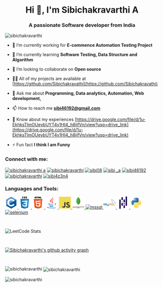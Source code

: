 <h1 align="center">Hi 👋, I'm Sibichakravarthi A</h1>
<h3 align="center">A passionate Software developer from India</h3>

<p align="left"> <img src="https://komarev.com/ghpvc/?username=sibichakravarthi&label=Profile%20views&color=0e75b6&style=flat" alt="sibichakravarthi" /> </p>

- 🔭 I’m currently working for **E-commence Automation Testing Project**

- 🌱 I’m currently learning **Software Testing, Data Structure and Algorithm**

- 👯 I’m looking to collaborate on **Open source**

- 👨‍💻 All of my projects are available at [https://github.com/Sibichakravathi](https://github.com/Sibichakravathi)

- 💬 Ask me about **Programming, Data analytics, Automation, Web development,**

- 📫 How to reach me **sibi46192@gmail.com**

- 📄 Know about my experiences [https://drive.google.com/file/d/1u-EkhksTlmOUeybUYT4v1HI4_h8ijfVn/view?usp=drive_link](https://drive.google.com/file/d/1u-EkhksTlmOUeybUYT4v1HI4_h8ijfVn/view?usp=drive_link)

- ⚡ Fun fact **I think I am Funny**

<h3 align="left">Connect with me:</h3>
<p align="left">
<a href="https://linkedin.com/in/sibichakravarthi a" target="blank"><img align="center" src="https://raw.githubusercontent.com/rahuldkjain/github-profile-readme-generator/master/src/images/icons/Social/linked-in-alt.svg" alt="sibichakravarthi a" height="30" width="40" /></a>
<a href="https://fb.com/sibichakravarthi" target="blank"><img align="center" src="https://raw.githubusercontent.com/rahuldkjain/github-profile-readme-generator/master/src/images/icons/Social/facebook.svg" alt="sibichakravarthi" height="30" width="40" /></a>
<a href="https://www.codechef.com/users/sibi08" target="blank"><img align="center" src="https://cdn.jsdelivr.net/npm/simple-icons@3.1.0/icons/codechef.svg" alt="sibi08" height="30" width="40" /></a>
<a href="https://www.hackerrank.com/sibi _a" target="blank"><img align="center" src="https://raw.githubusercontent.com/rahuldkjain/github-profile-readme-generator/master/src/images/icons/Social/hackerrank.svg" alt="sibi _a" height="30" width="40" /></a>
<a href="https://www.leetcode.com/sibi46192" target="blank"><img align="center" src="https://raw.githubusercontent.com/rahuldkjain/github-profile-readme-generator/master/src/images/icons/Social/leet-code.svg" alt="sibi46192" height="30" width="40" /></a>
<a href="https://www.hackerearth.com/sibichakravarthi" target="blank"><img align="center" src="https://raw.githubusercontent.com/rahuldkjain/github-profile-readme-generator/master/src/images/icons/Social/hackerearth.svg" alt="sibichakravarthi" height="30" width="40" /></a>
<a href="https://auth.geeksforgeeks.org/user/sibi4z3n4" target="blank"><img align="center" src="https://raw.githubusercontent.com/rahuldkjain/github-profile-readme-generator/master/src/images/icons/Social/geeks-for-geeks.svg" alt="sibi4z3n4" height="30" width="40" /></a>
</p>



<h3 align="left">Languages and Tools:</h3>
<p align="left"> <a href="https://www.cprogramming.com/" target="_blank" rel="noreferrer"> <img src="https://raw.githubusercontent.com/devicons/devicon/master/icons/c/c-original.svg" alt="c" width="40" height="40"/> </a> <a href="https://www.w3schools.com/css/" target="_blank" rel="noreferrer"> <img src="https://raw.githubusercontent.com/devicons/devicon/master/icons/css3/css3-original-wordmark.svg" alt="css3" width="40" height="40"/> </a> <a href="https://www.w3.org/html/" target="_blank" rel="noreferrer"> <img src="https://raw.githubusercontent.com/devicons/devicon/master/icons/html5/html5-original-wordmark.svg" alt="html5" width="40" height="40"/> </a> <a href="https://www.java.com" target="_blank" rel="noreferrer"> <img src="https://raw.githubusercontent.com/devicons/devicon/master/icons/java/java-original.svg" alt="java" width="40" height="40"/> </a> <a href="https://developer.mozilla.org/en-US/docs/Web/JavaScript" target="_blank" rel="noreferrer"> <img src="https://raw.githubusercontent.com/devicons/devicon/master/icons/javascript/javascript-original.svg" alt="javascript" width="40" height="40"/> </a> <a href="https://www.mongodb.com/" target="_blank" rel="noreferrer"> <img src="https://raw.githubusercontent.com/devicons/devicon/master/icons/mongodb/mongodb-original-wordmark.svg" alt="mongodb" width="40" height="40"/> </a> <a href="https://www.microsoft.com/en-us/sql-server" target="_blank" rel="noreferrer"> <img src="https://www.svgrepo.com/show/303229/microsoft-sql-server-logo.svg" alt="mssql" width="40" height="40"/> </a> <a href="https://www.mysql.com/" target="_blank" rel="noreferrer"> <img src="https://raw.githubusercontent.com/devicons/devicon/master/icons/mysql/mysql-original-wordmark.svg" alt="mysql" width="40" height="40"/> </a> <a href="https://pandas.pydata.org/" target="_blank" rel="noreferrer"> <img src="https://raw.githubusercontent.com/devicons/devicon/2ae2a900d2f041da66e950e4d48052658d850630/icons/pandas/pandas-original.svg" alt="pandas" width="40" height="40"/> </a> <a href="https://www.python.org" target="_blank" rel="noreferrer"> <img src="https://raw.githubusercontent.com/devicons/devicon/master/icons/python/python-original.svg" alt="python" width="40" height="40"/> </a> <a href="https://www.selenium.dev" target="_blank" rel="noreferrer"> <img src="https://raw.githubusercontent.com/detain/svg-logos/780f25886640cef088af994181646db2f6b1a3f8/svg/selenium-logo.svg" alt="selenium" width="40" height="40"/> </a> </p>
<br>

![LeetCode Stats](https://leetcard.jacoblin.cool/sibi46192?theme=light&font=Marcellus&ext=heatmap)

<br>

[![Sibichakravarthi's github activity graph](https://github-readme-activity-graph.vercel.app/graph?username=Sibichakravarthi&bg_color=c0bfbf&color=000000&line=6470a0&point=d279b6&area=true&hide_border=true)](https://github.com/ashutosh00710/github-readme-activity-graph)

<br>

<p><img align="left" src="https://github-readme-stats.vercel.app/api/top-langs?username=sibichakravarthi&show_icons=true&locale=en&layout=compact" alt="sibichakravarthi" /></p>

<p>&nbsp;<img align="center" src="https://github-readme-stats.vercel.app/api?username=sibichakravarthi&show_icons=true&locale=en" alt="sibichakravarthi" /></p>

<p><img align="center" src="https://github-readme-streak-stats.herokuapp.com/?user=sibichakravarthi&" alt="sibichakravarthi" /></p>

